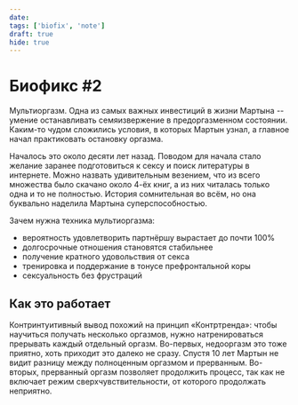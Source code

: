```yaml
---
date:
tags: ['biofix', 'note']
draft: true
hide: true
---
```


# Биофикс #2

Мультиоргазм. Oдна из самых важных инвестиций в жизни Мартына -- умение останавливать семяизвержение в предоргазменном состоянии. Каким-то чудом сложились условия, в которых Мартын узнал, а главное начал практиковать остановку оргазма.

Началось это около десяти лет назад. Поводом для начала стало желание заранее подготовиться к сексу и поиск литературы в интернете. Можно назвать удивительным везением, что из всего множества было скачано около 4-ёх книг, а из них читалась только одна и то не полностью. История сомнительная во всём, но она буквально наделила Мартына суперспособностью.

Зачем нужна техника мультиоргазма:

- вероятность удовлетворить партнёршу вырастает до почти 100%
- долгосрочные отношения становятся стабильнее
- получение кратного удовольствия от секса
- тренировка и поддержание в тонусе префронтальной коры
- сексуальность без фрустраций

## Как это работает

Контринтуитивный вывод похожий на принцип «Контртренда»: чтобы научиться получать несколько оргазмов, нужно натренироваться прерывать каждый отдельный оргазм.
Во-первых, недооргазм это тоже приятно, хоть приходит это далеко не сразу. Спустя 10 лет Мартын не видит разницу между полноценным оргазмом и прерванным.
Во-вторых, прерванный оргазм позволяет продолжить процесс, так как не включает режим сверхчувствительности, от которого продолжать неприятно.
